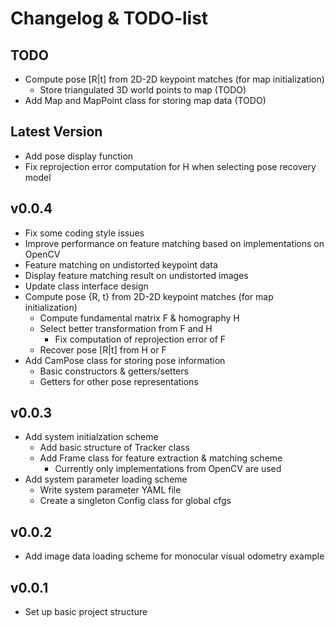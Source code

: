 # Changelog & TODO-list

## TODO
- Compute pose [R|t] from 2D-2D keypoint matches (for map initialization)
  - Store triangulated 3D world points to map (TODO)
- Add Map and MapPoint class for storing map data (TODO)

## Latest Version
- Add pose display function
- Fix reprojection error computation for H when selecting pose recovery model

## v0.0.4
- Fix some coding style issues
- Improve performance on feature matching based on implementations on OpenCV
- Feature matching on undistorted keypoint data
- Display feature matching result on undistorted images
- Update class interface design
- Compute pose {R, t} from 2D-2D keypoint matches (for map initialization)
  - Compute fundamental matrix F & homography H
  - Select better transformation from F and H
    - Fix computation of reprojection error of F
  - Recover pose [R|t] from H or F
- Add CamPose class for storing pose information
  - Basic constructors & getters/setters
  - Getters for other pose representations

## v0.0.3
- Add system initialzation scheme
  - Add basic structure of Tracker class
  - Add Frame class for feature extraction & matching scheme
    - Currently only implementations from OpenCV are used
- Add system parameter loading scheme
  - Write system parameter YAML file
  - Create a singleton Config class for global cfgs

## v0.0.2
- Add image data loading scheme for monocular visual odometry example

## v0.0.1
- Set up basic project structure
